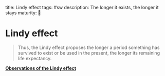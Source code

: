 title: Lindy effect
tags: #sw
description: The longer it exists, the longer it stays
maturity: 🌱

Lindy effect
============

> Thus, the Lindy effect proposes the longer a period something has
> survived to exist or be used in the present, the longer its remaining
> life expectancy.

[**Observations of the Lindy effect**]

  [Lindy effect]: #lindy-effect
  [**Observations of the Lindy effect**]: https://matt-rickard.com/observations-of-the-lindy-effect

